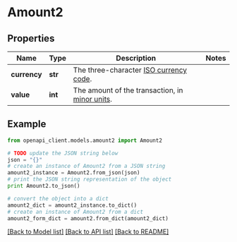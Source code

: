 # Amount2


## Properties
Name | Type | Description | Notes
------------ | ------------- | ------------- | -------------
**currency** | **str** | The three-character [ISO currency code](https://docs.adyen.com/development-resources/currency-codes). | 
**value** | **int** | The amount of the transaction, in [minor units](https://docs.adyen.com/development-resources/currency-codes). | 

## Example

```python
from openapi_client.models.amount2 import Amount2

# TODO update the JSON string below
json = "{}"
# create an instance of Amount2 from a JSON string
amount2_instance = Amount2.from_json(json)
# print the JSON string representation of the object
print Amount2.to_json()

# convert the object into a dict
amount2_dict = amount2_instance.to_dict()
# create an instance of Amount2 from a dict
amount2_form_dict = amount2.from_dict(amount2_dict)
```
[[Back to Model list]](../README.md#documentation-for-models) [[Back to API list]](../README.md#documentation-for-api-endpoints) [[Back to README]](../README.md)


